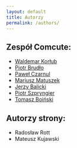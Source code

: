 ```yaml
---
layout: default
title: Autorzy
permalink: /authors/
---
```


## Zespół Comcute:
 - [Waldemar Korłub](mailto:stawrul@gmail.com)
 - [Piotr Brudło](mailto:pebrd@eti.pg.gda.pl)
 - [Paweł Czarnul](mailto:pczarnul@eti.pg.gda.pl)
 - [Mariusz Matuszek](mailto:Mariusz.Matuszek@pg.gda.pl)
 - [Jerzy Balicki](mailto:jerzy.balicki@eti.pg.gda.pl)
 - [Piotr Szpryngier](mailto:piotrs@eti.pg.gda.pl)
 - [Tomasz Boiński](mailto:tobo@eti.pg.gda.pl)

## Autorzy strony:
 - Radosław Rott
 - Mateusz Kujawski
